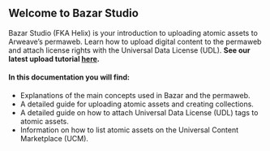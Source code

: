 ## Welcome to Bazar Studio

Bazar Studio (FKA Helix) is your introduction to uploading atomic assets to Arweave’s permaweb. Learn how to upload digital content to the permaweb and attach license rights with the Universal Data License (UDL). **See our latest upload tutorial [here](https://www.youtube.com/watch?v=bhLlFepA7LU&t=1s).**

#### In this documentation you will find:

- Explanations of the main concepts used in Bazar and the permaweb.
- A detailed guide for uploading atomic assets and creating collections.
- A detailed guide on how to attach Universal Data License (UDL) tags to atomic assets.
- Information on how to list atomic assets on the Universal Content Marketplace (UCM).
